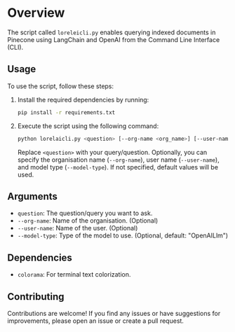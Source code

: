 # Overview

The script called `loreleicli.py` enables querying indexed documents in Pinecone using LangChain and
OpenAI from the Command Line Interface (CLI).

## Usage

To use the script, follow these steps:

1. Install the required dependencies by running:

   ```bash
   pip install -r requirements.txt
   ```

1. Execute the script using the following command:

   ```bash
   python lorelaicli.py <question> [--org-name <org_name>] [--user-name <user_name>] [--model-type <model_type>]
   ```

   Replace `<question>` with your query/question. Optionally, you can specify the organisation name
   (`--org-name`), user name (`--user-name`), and model type (`--model-type`). If not specified,
   default values will be used.

## Arguments

- `question`: The question/query you want to ask.
- `--org-name`: Name of the organisation. (Optional)
- `--user-name`: Name of the user. (Optional)
- `--model-type`: Type of the model to use. (Optional, default: "OpenAILlm")

## Dependencies

- `colorama`: For terminal text colorization.

## Contributing

Contributions are welcome! If you find any issues or have suggestions for improvements, please open
an issue or create a pull request.
